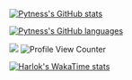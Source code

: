 


<!--
### Hi there 👋
**Pytness/pytness** is a ✨ _special_ ✨ repository because its `README.md` (this file) appears on your GitHub profile.

Here are some ideas to get you started:

- 🔭 I’m currently working on ...
- 🌱 I’m currently learning ...
- 👯 I’m looking to collaborate on ...
- 🤔 I’m looking for help with ...
- 💬 Ask me about ...
- 📫 How to reach me: ...
- 😄 Pronouns: ...
- ⚡ Fun fact: ...
-->


[![Pytness's GitHub stats](https://github-readme-stats.vercel.app/api?username=pytness&show_icons=true&count_private=true&theme=transparent)](https://github.com/anuraghazra/github-readme-stats)

[![Pytness's GitHub languages](https://github-readme-stats.vercel.app/api/top-langs/?username=pytness&count_private=true&layout=compact&theme=transparent)](https://github.com/anuraghazra/github-readme-stats)

![](https://hit.yhype.me/github/profile?user_id=23234809)
![Profile View Counter](https://komarev.com/ghpvc/?username=pytness)

[![Harlok's WakaTime stats](https://github-readme-stats.vercel.app/api/wakatime?username=@pytness&theme=transparent&layout=compact)](https://github.com/anuraghazra/github-readme-stats)
